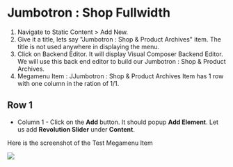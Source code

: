 # Jumbotron : Shop Fullwidth

1. Navigate to Static Content > Add New.
2. Give it a title, lets say "Jumbotron : Shop & Product Archives" item. The title is not used anywhere in displaying the menu.
3. Click on Backend Editor. It will display Visual Composer Backend Editor. We will use this back end editor to build our Jumbotron : Shop & Product Archives.
4. Megamenu Item : JJumbotron : Shop & Product Archives Item has 1 row with one column in the ration of 1/1.

## Row 1
* Column 1 - Click on the **Add** button. It should popup **Add Element**. Let us add **Revolution Slider**  under **Content**.

Here is the screenshot of the Test Megamenu Item

![](http://transvelo.github.io/unicase/docs/images/jumbotron-shop-fullwidth.png)
